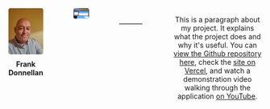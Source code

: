<div style="text-align: center; margin-bottom: 20px;">

  <div style="display: flex; justify-content: center; align-items: flex-start; gap: 60px;">
    <div style="text-align: center;">
      <img src="IMAGE1.jpg" width="180" style="border-radius: 4px;">
      <div style="margin-top: 8px; font-weight: bold;"> Frank Donnellan </div>
  </div>

  <div>
    <img src="epcr2.0.png" width="270" style="border-radius: 4px;">
  </div>

  <hr style="width: 80%; margin: 30px auto; border-top: 1px solid #ccc;">

  <div style="max-width: 700px; margin: 0 auto;">
    <p>
      This is a paragraph about my project. It explains what the project does and why it's useful.
      You can <a href=" " target="_blank">view the Github repository here</a>,
      check the <a href=" " target="_blank">site on Vercel</a>,
      and watch a demonstration video walking through the application <a href=" " target="_blank">on YouTube</a>.
    </p>
  </div>

</div>
